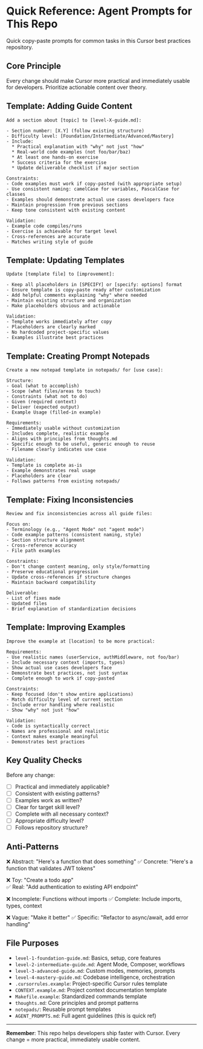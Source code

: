 # Quick Reference: Agent Prompts for This Repo

Quick copy-paste prompts for common tasks in this Cursor best practices repository.

## Core Principle
Every change should make Cursor more practical and immediately usable for developers. Prioritize actionable content over theory.

## Template: Adding Guide Content

```
Add a section about [topic] to [level-X-guide.md]:

- Section number: [X.Y] (follow existing structure)
- Difficulty level: [Foundation/Intermediate/Advanced/Mastery]
- Include:
  * Practical explanation with "why" not just "how"
  * Real-world code examples (not foo/bar/baz)
  * At least one hands-on exercise
  * Success criteria for the exercise
  * Update deliverable checklist if major section

Constraints:
- Code examples must work if copy-pasted (with appropriate setup)
- Use consistent naming: camelCase for variables, PascalCase for classes
- Examples should demonstrate actual use cases developers face
- Maintain progression from previous sections
- Keep tone consistent with existing content

Validation:
- Example code compiles/runs
- Exercise is achievable for target level
- Cross-references are accurate
- Matches writing style of guide
```

## Template: Updating Templates

```
Update [template file] to [improvement]:

- Keep all placeholders in [SPECIFY] or [specify: options] format
- Ensure template is copy-paste ready after customization
- Add helpful comments explaining "why" where needed
- Maintain existing structure and organization
- Make placeholders obvious and actionable

Validation:
- Template works immediately after copy
- Placeholders are clearly marked
- No hardcoded project-specific values
- Examples illustrate best practices
```

## Template: Creating Prompt Notepads

```
Create a new notepad template in notepads/ for [use case]:

Structure:
- Goal (what to accomplish)
- Scope (what files/areas to touch)
- Constraints (what not to do)
- Given (required context)
- Deliver (expected output)
- Example Usage (filled-in example)

Requirements:
- Immediately usable without customization
- Includes complete, realistic example
- Aligns with principles from thoughts.md
- Specific enough to be useful, generic enough to reuse
- Filename clearly indicates use case

Validation:
- Template is complete as-is
- Example demonstrates real usage
- Placeholders are clear
- Follows patterns from existing notepads/
```

## Template: Fixing Inconsistencies

```
Review and fix inconsistencies across all guide files:

Focus on:
- Terminology (e.g., "Agent Mode" not "agent mode")
- Code example patterns (consistent naming, style)
- Section structure alignment
- Cross-reference accuracy
- File path examples

Constraints:
- Don't change content meaning, only style/formatting
- Preserve educational progression
- Update cross-references if structure changes
- Maintain backward compatibility

Deliverable:
- List of fixes made
- Updated files
- Brief explanation of standardization decisions
```

## Template: Improving Examples

```
Improve the example at [location] to be more practical:

Requirements:
- Use realistic names (userService, authMiddleware, not foo/bar)
- Include necessary context (imports, types)
- Show actual use cases developers face
- Demonstrate best practices, not just syntax
- Complete enough to work if copy-pasted

Constraints:
- Keep focused (don't show entire applications)
- Match difficulty level of current section
- Include error handling where realistic
- Show "why" not just "how"

Validation:
- Code is syntactically correct
- Names are professional and realistic
- Context makes example meaningful
- Demonstrates best practices
```

## Key Quality Checks

Before any change:
- [ ] Practical and immediately applicable?
- [ ] Consistent with existing patterns?
- [ ] Examples work as written?
- [ ] Clear for target skill level?
- [ ] Complete with all necessary context?
- [ ] Appropriate difficulty level?
- [ ] Follows repository structure?

## Anti-Patterns

❌ Abstract: "Here's a function that does something"
✅ Concrete: "Here's a function that validates JWT tokens"

❌ Toy: "Create a todo app"  
✅ Real: "Add authentication to existing API endpoint"

❌ Incomplete: Functions without imports
✅ Complete: Include imports, types, context

❌ Vague: "Make it better"
✅ Specific: "Refactor to async/await, add error handling"

## File Purposes

- `level-1-foundation-guide.md`: Basics, setup, core features
- `level-2-intermediate-guide.md`: Agent Mode, Composer, workflows
- `level-3-advanced-guide.md`: Custom modes, memories, prompts
- `level-4-mastery-guide.md`: Codebase intelligence, orchestration
- `.cursorrules.example`: Project-specific Cursor rules template
- `CONTEXT.example.md`: Project context documentation template
- `Makefile.example`: Standardized commands template
- `thoughts.md`: Core principles and prompt patterns
- `notepads/`: Reusable prompt templates
- `AGENT_PROMPTS.md`: Full agent guidelines (this is quick ref)

---

**Remember**: This repo helps developers ship faster with Cursor. Every change = more practical, immediately usable content.
